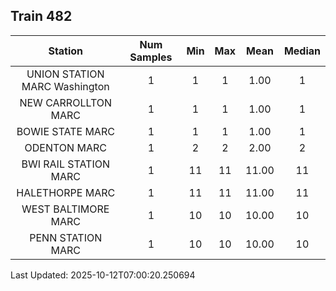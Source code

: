 ## Train 482

| Station | Num Samples | Min | Max | Mean | Median |
| :-----: | :---------: | :-: | :-: | :--: | :----: |
| UNION STATION MARC Washington | 1 | 1 | 1 | 1.00 | 1 |
| NEW CARROLLTON MARC | 1 | 1 | 1 | 1.00 | 1 |
| BOWIE STATE MARC | 1 | 1 | 1 | 1.00 | 1 |
| ODENTON MARC | 1 | 2 | 2 | 2.00 | 2 |
| BWI RAIL STATION MARC | 1 | 11 | 11 | 11.00 | 11 |
| HALETHORPE MARC | 1 | 11 | 11 | 11.00 | 11 |
| WEST BALTIMORE MARC | 1 | 10 | 10 | 10.00 | 10 |
| PENN STATION MARC | 1 | 10 | 10 | 10.00 | 10 |


Last Updated: 2025-10-12T07:00:20.250694